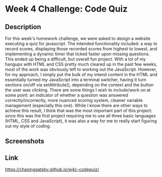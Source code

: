 # Week 4 Challenge: Code Quiz
## Description
For this week's homework challenge, we were asked to design a website executing a quiz for javascript. The intended functionality included: a way to record scores, displaying those recorded scores from highest to lowest, and implementing a dynamic timer that ticked faster upon missing questions.
This ended up being a difficult, but overall fun project. With a lot of my hangups with HTML and CSS pretty much cleared up in the past few weeks, most of the work was obviously left to working out the JavaScript.
However, for my approach, I simply put the bulk of my intend content in the HTML and essentially turned my JavaScript into a terminal switcher, having it turn sections on/off via setAttribute(), depending on the context and the button the user was clicking.
There are some things I wish to include/work on at some point: an indicator of whether a question was answered correctly/incorrectly, more nuanced scoring system, cleaner variable management (especially this one).
While I know there are other ways to achieve this result, I think that was the most important part of this project: since this was the first project requiring me to use all three basic languages (HTML, CSS and JavaScript), it was also a way for me to really start figuring out my style of coding.

## Screenshots

## Link
https://chasinggatsby.github.io/w4c-codequiz/